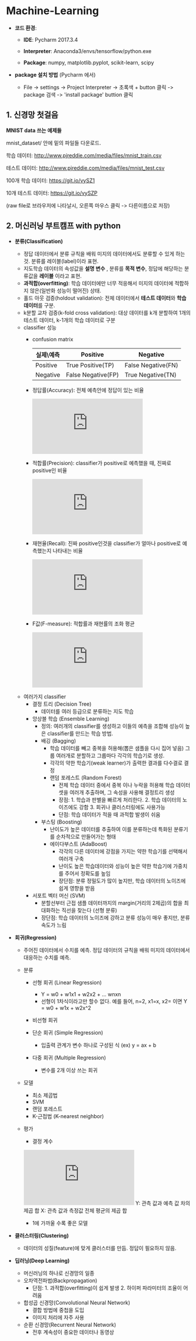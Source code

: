 Machine-Learning
================

* **코드 환경**:

   * **IDE**: Pycharm 2017.3.4
   
   * **Interpreter**: Anaconda3/envs/tensorflow/python.exe
   
   * **Package**: numpy, matplotlib.pyplot, scikit-learn, scipy
   
* **package 설치 방법** (Pycharm 에서)
   * File -> settings -> Project Interpreter -> 초록색 + button 클릭 -> package 검색 -> 'install package' buttion 클릭
   

## 1. 신경망 첫걸음 
**MNIST data 쓰는 예제들** 
   
   mnist_dataset/ 안에 밑의 파일들 다운로드.
   
   학습 데이터: http://www.pjreddie.com/media/files/mnist_train.csv
   
   테스트 데이터: http://www.pjreddie.com/media/files/mnist_test.csv
   
   100개 학습 데이터: https://git.io/vySZ1
   
   10개 테스트 데이터: https://git.io/vySZP
   
   (raw file로 브라우저에 나타날시, 오른쪽 마우스 클릭 -> 다른이름으로 저장)
   
## 2. 머신러닝 부트캠프 with python 

  * **분류(Classification)**
    * 정답 데이터에서 분류 규칙을 배워 미지의 데이터에서도 분류할 수 있게 하는 것. 분류를 레이블(label)이라 표현.
    * 지도학습 데이터의 속성값을 **설명 변수** , 분류를 **목적 변수**, 정답에 해당하는 분류값을 **레이블** 이라고 표현.
    * **과적합(overfitting)**: 학습 데이터에만 너무 적응해서 미지의 데이터에 적합하지 않은(일반화 성능이 떨어진) 상태.
    * 홀드 아웃 검증(holdout validation): 전체 데이터에서 **테스트 데이터**와 **학습 데이터**를 구분.
    * k분할 교차 검증(k-fold cross validation): 대상 데이터를 k개 분할하여 1개의 테스트 데이터, k-1개의 학습 데이터로 구분
    * classifier 성능
      * confusion matrix
      
          실제\예측   | Positive | Negative
        -------- | ---------| --------
        Positive | True Positive(TP) | False Negative(FN)
        Negative | False Negative(FP) | True Negative(TN)
      
      * 정답률(Accuracy): 전체 예측안에 정답이 있는 비율
      
        ![equation](https://latex.codecogs.com/gif.latex?%5Cfrac%7BTP%20&plus;%20TN%7D%7BTP%20&plus;%20FP%20&plus;%20FN%20&plus;%20TN%7D)
      
      * 적합률(Precision): classifier가 positive로 예측했을 때, 진짜로 positive인 비율
      
        ![equation](https://latex.codecogs.com/gif.latex?%5Cfrac%7BTP%7D%7BTP%20&plus;%20FP%7D)
        
      * 재현율(Recall): 진짜 positive인것을 classifier가 얼마나 positive로 예측했는지 나타내는 비율
      
        ![equation](https://latex.codecogs.com/gif.latex?%5Cfrac%7BTP%7D%7BTP%20&plus;%20FN%7D)
        
      * F값(F-measure): 적합률과 재현률의 조화 평균
      
        ![equation](https://latex.codecogs.com/gif.latex?%5Cfrac%7B2%7D%7B%5Cfrac%7B1%7D%7BPrecision%7D%20&plus;%20%5Cfrac%7B1%7D%7BRecall%7D%7D)
    * 여러가지 classifier
      * 결정 트리 (Decision Tree)
        * 데이터를 여러 등급으로 분류하는 지도 학습
      * 앙상블 학습 (Ensemble Learning)
        * 정의: 여러개의 classifier를 생성하고 이들의 예측을 조합해 성능이 높은 classifier를 만드는 학습 방법.
        * 배깅 (Bagging)
          * 학습 데이터를 빼고 중복을 허용해(뽑은 샘플을 다시 집어 넣음) 그룹 여러개로 분할하고 그룹마다 각각의 학습기로 생성.
          * 각각의 약한 학습기(weak learner)가 출력한 결과를 다수결로 결정
          * 랜덤 포레스트 (Random Forest)
            * 전체 학습 데이터 중에서 중복 이나 누락을 허용해 학습 데이터 셋을 여러개 추출하며, 그 속성을 사용해 결정트리 생성
            * 장점: 1. 학습과 판별을 빠르게 처리한다.  2. 학습 데이터의 노이즈에도 강함 3. 회귀나 클러스터링에도 사용가능
            * 단점: 학습 데이터가 적을 때 과적합 발생이 쉬움
        * 부스팅 (Boosting)
          * 난이도가 높은 데이터를 추출하여 이를 분류하는데 특화된 분류기를 순차적으로 만들어가는 형태
          * 에이다부스트 (AdaBoost)
            * 각각의 다른 데이터에 강점을 가지는 약한 학습기를 선택해서 여러개 구축
            * 난이도 높은 학습데이터와 성능이 높은 약한 학습기에 가중치를 주어서 정확도를 높임
            * 장단점: 분류 정밀도가 많이 높지만, 학습 데이터의 노이즈에 쉽게 영향을 받음
      * 서포트 벡터 머신 (SVM)
        * 분할선부터 근접 샘플 데이터까지의 margin(거리의 2제곱)의 합을 최대화하는 직선을 찾는다 (선형 분류)
        * 장단점: 학습 데이터의 노이즈에 강하고 분류 성능이 매우 좋지만, 분류 속도가 느림
      
      
  
  * **회귀(Regression)**
    * 주어진 데이터에서 수치를 예측. 정답 데이터의 규칙을 배워 미지의 데이터에서 대응하는 수치를 예측.
    * 분류
      * 선형 회귀 (Linear Regression)
        * Y = w0 + w1x1 + w2x2 + ... wnxn
        * 선형이 1차식이라고만 할수 없다. 예를 들어, n=2, x1=x, x2= 이면 Y = w0 + w1x + w2x^2
      * 비선형 회귀
     
      * 단순 회귀 (Simple Regression)
        * 입출력 관계가 변수 하나로 구성된 식 (ex) y = ax + b
      * 다중 회귀 (Multiple Regression)
        * 변수를 2개 이상 쓰는 회귀
    * 모델
      * 최소 제곱법
      * SVM
      * 랜덤 포레스트
      * K-근접법 (K-nearest neighbor)
    * 평가 
      * 결정 계수
      
      ![equation](https://latex.codecogs.com/gif.latex?R%5E%7B2%7D%20%3D%201%20-%20%5Cfrac%7BY%7D%7BX%7D)
      Y: 관측 값과 예측 값 차의 제곱 합 X: 관측 값과 측정값 전체 평균의 제곱 합
      * 1에 가까울 수록 좋은 모델
    
  * **클러스터링(Clustering)**
    * 데이터의 성질(feature)에 맞게 클러스터를 만듬. 정답이 필요하지 않음.
    
 * **딥러닝(Deep Learning)**
   * 머신러닝의 하나로 신경망의 일종
   * 오차역전파법(Backpropagation)
      * 단점: 1. 과적합(overfitting)이 쉽게 발생   2. 하이퍼 파라미터의 조율이 어려움
   * 합성곱 신경망(Convolutional Neural Network)
      * 결합 방법에 중첩을 도입
      * 이미지 처리에 자주 사용
   * 순환 신경망(Recurrent Neural Network)
      * 전후 계속성이 중요한 데이터나 동영상
   
